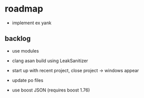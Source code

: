 # roadmap
- implement ex yank

## backlog
- use modules
- clang asan build using LeakSanitizer

- start up with recent project, close project
  -> windows appear
- update po files
- use boost JSON (requires boost 1.76)

